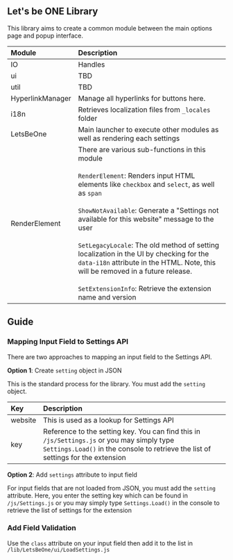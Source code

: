 ## Let's be ONE Library

This library aims to create a common module between the main options page and popup interface.

Module | Description
:--| :--
IO | Handles 
ui | TBD
util | TBD
HyperlinkManager | Manage all hyperlinks for buttons here.
i18n | Retrieves localization files from `_locales` folder
LetsBeOne | Main launcher to execute other modules as well as rendering each settings
RenderElement | There are various sub-functions in this module <br><br> `RenderElement`: Renders input HTML elements like `checkbox` and `select`, as well as `span` <br><br>`ShowNotAvailable`: Generate a "Settings not available for this website" message to the user <br><br> `SetLegacyLocale`: The old method of setting localization in the UI by checking for the `data-i18n` attribute in the HTML. Note, this will be removed in a future release. <br><br> `SetExtensionInfo`: Retrieve the extension name and version 

## Guide

### Mapping Input Field to Settings API

There are two approaches to mapping an input field to the Settings API.

<b>Option 1</b>: Create `setting` object in JSON

This is the standard process for the library. You must add the `setting` object.

Key | Description
:--|:--
website | This is used as a lookup for Settings API
key | Reference to the setting key. You can find this in `/js/Settings.js` or you may simply type `Settings.Load()` in the console to retrieve the list of settings for the extension

<b>Option 2</b>: Add `settings` attribute to input field

For input fields that are not loaded from JSON, you must add the `setting` attribute. Here, you enter the setting key which can be found in `/js/Settings.js` or you may simply type `Settings.Load()` in the console to retrieve the list of settings for the extension



### Add Field Validation

Use the `class` attribute on your input field then add it to the list in `/lib/LetsBeOne/ui/LoadSettings.js`